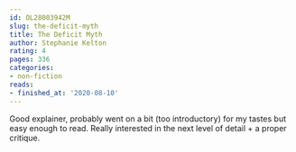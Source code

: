 ```yaml
---
id: OL28003942M
slug: the-deficit-myth
title: The Deficit Myth
author: Stephanie Kelton
rating: 4
pages: 336
categories:
- non-fiction
reads:
- finished_at: '2020-08-10'
---
```

Good explainer, probably went on a bit (too introductory) for my tastes but easy enough to read. Really interested in the next level of detail + a proper critique.
